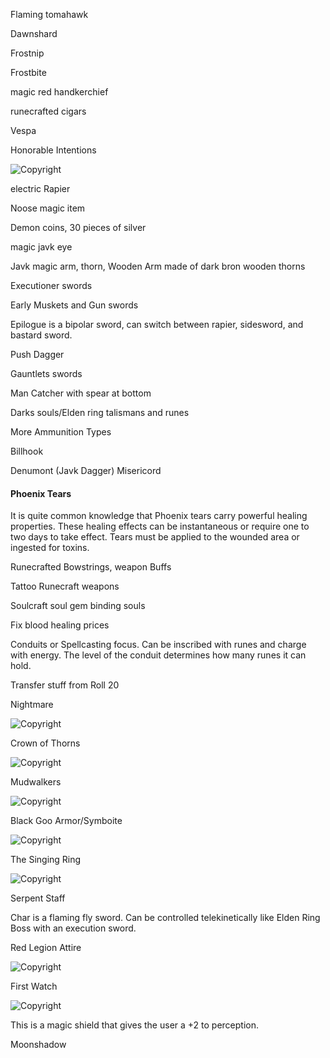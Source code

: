 Flaming tomahawk

Dawnshard

Frostnip

Frostbite

 magic red handkerchief

runecrafted cigars

Vespa

Honorable Intentions

![Copyright](HonorableIntentions.png)

electric Rapier

Noose magic item

Demon coins, 30 pieces of silver

 magic javk eye

Javk magic arm, thorn, Wooden Arm made of dark bron wooden thorns

Executioner swords

Early Muskets and Gun swords

Epilogue is a bipolar sword, can switch between rapier, sidesword, and bastard sword.

Push Dagger

Gauntlets swords

Man Catcher with spear at bottom

Darks souls/Elden ring talismans and runes

More Ammunition Types

Billhook

Denumont (Javk Dagger) Misericord

#### Phoenix Tears

It is quite common knowledge that Phoenix tears carry powerful healing properties. These healing effects can be instantaneous or require one to two days to take effect. Tears must be applied to the wounded area or ingested for toxins.

Runecrafted Bowstrings, weapon Buffs

Tattoo Runecraft weapons

Soulcraft soul gem binding souls

Fix blood healing prices

Conduits or Spellcasting focus. Can be inscribed with runes and charge with energy. The level of the conduit determines how many runes it can hold.

Transfer stuff from Roll 20

Nightmare

![Copyright](Nightmare.png)

Crown of Thorns

![Copyright](CrownOfThorns.png)

Mudwalkers

![Copyright](Mudwalkers.png)

Black Goo Armor/Symboite

![Copyright](BlackGooArmor.png)

The Singing Ring

![Copyright](TheSingingRing.png)

Serpent Staff

Char is a flaming fly sword. Can be controlled telekinetically like Elden Ring Boss with an execution sword.

Red Legion Attire

![Copyright](ReddLegionAttire.png)

First Watch

![Copyright](FirstWatch.png)

This is a magic shield that gives the user a +2 to perception.

Moonshadow
